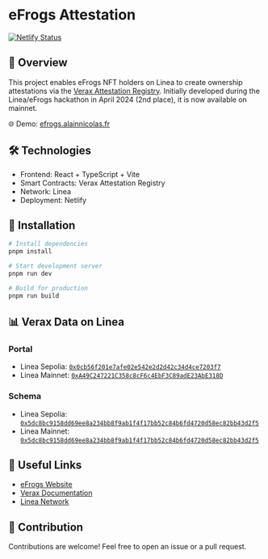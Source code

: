 # eFrogs Attestation

[![Netlify Status](https://api.netlify.com/api/v1/badges/1a846ac1-f1ed-436f-9c5d-ba59a7afe966/deploy-status)](https://app.netlify.com/sites/efrogs/deploys)

## 🐸 Overview

This project enables eFrogs NFT holders on Linea to create ownership attestations via
the [Verax Attestation Registry](https://www.ver.ax/). Initially developed during the Linea/eFrogs hackathon in April
2024 (2nd place), it is now available on mainnet.

🌐 Demo: [efrogs.alainnicolas.fr](https://efrogs.alainnicolas.fr)

## 🛠 Technologies

- Frontend: React + TypeScript + Vite
- Smart Contracts: Verax Attestation Registry
- Network: Linea
- Deployment: Netlify

## 🚀 Installation

```bash
# Install dependencies
pnpm install

# Start development server
pnpm run dev

# Build for production
pnpm run build
```

## 📊 Verax Data on Linea

### Portal

* Linea Sepolia: [
  `0x0cb56f201e7afe02e542e2d2d42c34d4ce7203f7`](https://explorer.ver.ax/linea-sepolia/portals/0x0cb56f201e7afe02e542e2d2d42c34d4ce7203f7)
* Linea Mainnet: [
  `0xA49C247221C358c8cF6c4EbF3C89adE23AbE318D`](https://explorer.ver.ax/linea/portals/0xa49c247221c358c8cf6c4ebf3c89ade23abe318d)

### Schema

* Linea Sepolia: [
  `0x5dc8bc9158dd69ee8a234bb8f9ab1f4f17bb52c84b6fd4720d58ec82bb43d2f5`](https://explorer.ver.ax/linea-sepolia/schemas/0x5dc8bc9158dd69ee8a234bb8f9ab1f4f17bb52c84b6fd4720d58ec82bb43d2f5)
* Linea Mainnet: [
  `0x5dc8bc9158dd69ee8a234bb8f9ab1f4f17bb52c84b6fd4720d58ec82bb43d2f5`](https://explorer.ver.ax/linea/schemas/0x5dc8bc9158dd69ee8a234bb8f9ab1f4f17bb52c84b6fd4720d58ec82bb43d2f5)

## 🔗 Useful Links

- [eFrogs Website](https://efrogs.eth.limo/)
- [Verax Documentation](https://docs.ver.ax/)
- [Linea Network](https://linea.build/)

## 🤝 Contribution

Contributions are welcome! Feel free to open an issue or a pull request.
